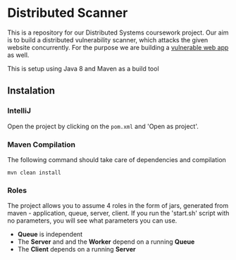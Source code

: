 # Distributed Scanner
This is a repository for our Distributed Systems coursework project. Our aim is to build a distributed vulnerability scanner, which attacks the given website concurrently. 
For the purpose we are building a [vulnerable web app](https://github.com/sapit/vulnerable_web_app/tree/master) as well.

This is setup using Java 8 and Maven as a build tool

## Instalation

### IntelliJ
Open the project by clicking on the `pom.xml` and 'Open as project'.

### Maven Compilation
The following command should take care of dependencies and compilation
```
mvn clean install
```

### Roles
The project allows you to assume 4 roles in the form of jars, generated from maven - application, queue, server, client. If you run the 'start.sh' script with no parameters, you will see what parameters you can use.
* __Queue__ is independent
* The __Server__ and and the __Worker__ depend on a running __Queue__
* The __Client__ depends on a running __Server__
